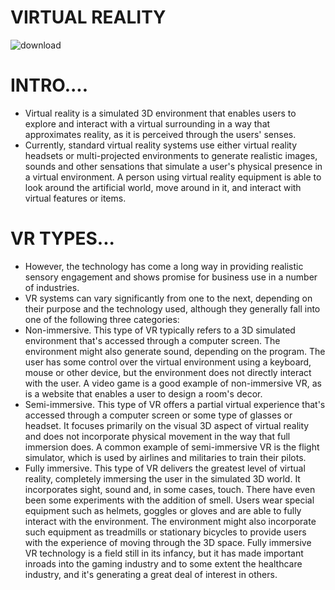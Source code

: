 # VIRTUAL REALITY 
![download](https://user-images.githubusercontent.com/98481882/212399727-2cb06001-f16c-4179-8a70-c0b2cd44e083.jpg)

# INTRO....

* Virtual reality is a simulated 3D environment that enables users to explore and interact with a virtual surrounding in a way that approximates reality, as it is perceived through the users' senses.
* Currently, standard virtual reality systems use either virtual reality headsets or multi-projected environments to generate realistic images, sounds and other     sensations that simulate a user's physical presence in a virtual environment. A person using virtual reality equipment is able to look around the artificial world,  move around in it, and interact with virtual features or items. 

# VR TYPES...

* However, the technology has come a long way in providing realistic sensory engagement and shows promise for business use in a number of industries.
* VR systems can vary significantly from one to the next, depending on their purpose and the technology used, although they generally fall into one of the following three categories:
* Non-immersive. This type of VR typically refers to a 3D simulated environment that's accessed through a computer screen. The environment might also generate sound, depending on the program. The user has some control over the virtual environment using a keyboard, mouse or other device, but the environment does not directly interact with the user. A video game is a good example of non-immersive VR, as is a website that enables a user to design a room's decor.
* Semi-immersive. This type of VR offers a partial virtual experience that's accessed through a computer screen or some type of glasses or headset. It focuses primarily on the visual 3D aspect of virtual reality and does not incorporate physical movement in the way that full immersion does. A common example of semi-immersive VR is the flight simulator, which is used by airlines and militaries to train their pilots.
* Fully immersive. This type of VR delivers the greatest level of virtual reality, completely immersing the user in the simulated 3D world. It incorporates sight, sound and, in some cases, touch. There have even been some experiments with the addition of smell. Users wear special equipment such as helmets, goggles or gloves and are able to fully interact with the environment. The environment might also incorporate such equipment as treadmills or stationary bicycles to provide users with the experience of moving through the 3D space. Fully immersive VR technology is a field still in its infancy, but it has made important inroads into the gaming industry and to some extent the healthcare industry, and it's generating a great deal of interest in others.
